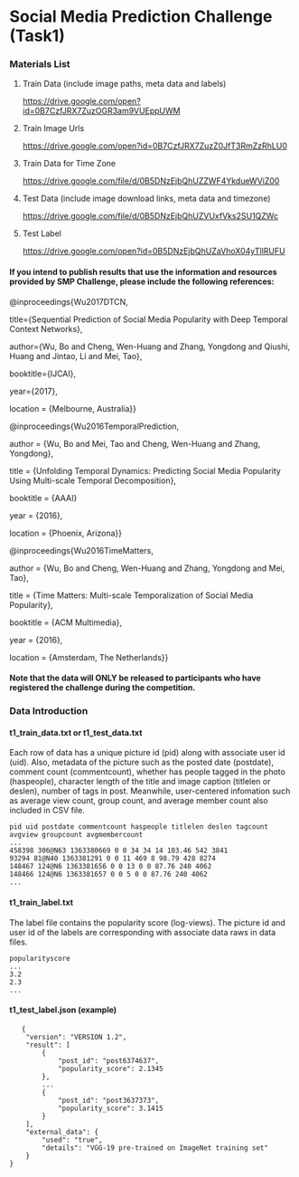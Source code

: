 # Social Media Prediction Challenge (Task1)

### Materials List
 1. Train Data (include image paths, meta data and labels)
 
    https://drive.google.com/open?id=0B7CzfJRX7ZuzOGR3am9VUEppUWM


 2. Train Image Urls
   
    https://drive.google.com/open?id=0B7CzfJRX7ZuzZ0JfT3RmZzRhLU0

 3. Train Data for Time Zone
    
    https://drive.google.com/file/d/0B5DNzEjbQhUZZWF4YkdueWViZ00
   
 4. Test Data (include image download links, meta data and timezone) 
    
    https://drive.google.com/file/d/0B5DNzEjbQhUZVUxfVks2SU1QZWc
 
 5. Test Label
    
    https://drive.google.com/open?id=0B5DNzEjbQhUZaVhoX04yTllRUFU


#### If you intend to publish results that use the information and resources provided by SMP Challenge, please include the following references:

 @inproceedings{Wu2017DTCN,
 
 title={Sequential Prediction of Social Media Popularity with Deep Temporal Context Networks},
 
 author={Wu, Bo and Cheng, Wen-Huang and Zhang, Yongdong and Qiushi, Huang and Jintao, Li and Mei, Tao},
 
 booktitle={IJCAI},
 
 year={2017},
  
 location = {Melbourne, Australia}}

 @inproceedings{Wu2016TemporalPrediction,

 author = {Wu, Bo and Mei, Tao and Cheng, Wen-Huang and Zhang, Yongdong},
  
 title = {Unfolding Temporal Dynamics: Predicting Social Media Popularity Using Multi-scale Temporal Decomposition},
 
 booktitle = {AAAI}
 
 year = {2016},
 
 location = {Phoenix, Arizona}}

 @inproceedings{Wu2016TimeMatters,
 
 author = {Wu, Bo and Cheng, Wen-Huang and Zhang, Yongdong and Mei, Tao},
 
 title = {Time Matters: Multi-scale Temporalization of Social Media Popularity},
 
 booktitle = {ACM Multimedia},
 
 year = {2016},
 
 location = {Amsterdam, The Netherlands}}
  
#### Note that the data will ONLY be released to participants who have registered the challenge during the competition.
  
### Data Introduction

#### t1_train_data.txt or t1_test_data.txt

Each row of data has a unique picture id (pid) along with associate user id (uid). Also, metadata of the picture such as the posted date (postdate), comment count (commentcount), whether has people tagged in the photo (haspeople), character length of the title and image caption (titlelen or deslen), number of tags in post. Meanwhile, user-centered infomation such as average view count, group count, and average member count also included in CSV file.

```
pid uid postdate commentcount haspeople titlelen deslen tagcount avgview groupcount avgmembercount
...
458398 306@N63 1363380669 0 0 34 34 14 103.46 542 3841
93294 81@N40 1363381291 0 0 11 469 8 98.79 428 8274
148467 124@N6 1363381656 0 0 13 0 0 87.76 240 4062
148466 124@N6 1363381657 0 0 5 0 0 87.76 240 4062
...
```


#### t1_train_label.txt

The label file contains the popularity score (log-views). The picture id and user id of the labels are corresponding with associate data raws in data files.
```
popularityscore
...
3.2
2.3
...
```

#### t1_test_label.json (example)

```
   {
    "version": "VERSION 1.2",
    "result": [
        {
            "post_id": "post6374637",
            "popularity_score": 2.1345
        },
        ...
        {
            "post_id": "post3637373",
            "popularity_score": 3.1415
        }
    ],
    "external_data": {
        "used": "true",
        "details": "VGG-19 pre-trained on ImageNet training set"
    }
}

```

